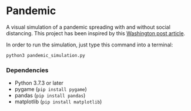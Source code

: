 # Pandemic
A visual simulation of a pandemic spreading with and without social distancing.
This project has been inspired by this [Washington post article](https://www.washingtonpost.com/graphics/2020/world/corona-simulator/).

In order to run the simulation, just type this command into a terminal:
```
python3 pandemic_simulation.py
```




### Dependencies

* Python 3.7.3 or later
* pygame (```pip install pygame```)
* pandas (```pip install pandas```)
* matplotlib (```pip install matplotlib```)





